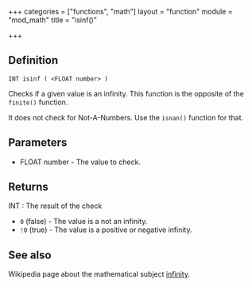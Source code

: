 +++
categories = ["functions", "math"]
layout = "function"
module = "mod_math"
title = "isinf()"

+++

## Definition

    INT isinf ( <FLOAT number> )

Checks if a given value is an infinity. This function is the opposite of the `finite()` function.

It does not check for Not-A-Numbers. Use the `isnan()` function for that.

## Parameters

- FLOAT number - The value to check.

## Returns

INT : The result of the check

- `0` (false) - The value is a not an infinity.
- `!0` (true)  - The value is a positive or negative infinity.

## See also

Wikipedia page about the mathematical subject [infinity](https://en.wikipedia.org/wiki/Infinity).
